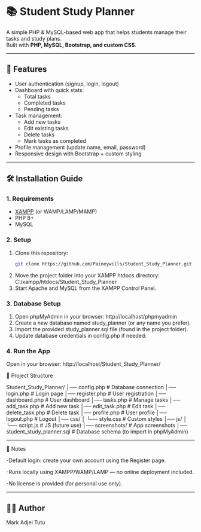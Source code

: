 # 📚 Student Study Planner

A simple PHP & MySQL-based web app that helps students manage their tasks and study plans.  
Built with **PHP, MySQL, Bootstrap, and custom CSS**.

---

## 🚀 Features
- User authentication (signup, login, logout)
- Dashboard with quick stats:
  - Total tasks
  - Completed tasks
  - Pending tasks
- Task management:
  - Add new tasks
  - Edit existing tasks
  - Delete tasks
  - Mark tasks as completed
- Profile management (update name, email, password)
- Responsive design with Bootstrap + custom styling

---

## 🛠️ Installation Guide

### 1. Requirements
- [XAMPP](https://www.apachefriends.org/) (or WAMP/LAMP/MAMP)
- PHP 8+
- MySQL

### 2. Setup
1. Clone this repository:
   ```bash
   git clone https://github.com/Paineywills/Student_Study_Planner.git
2. Move the project folder into your XAMPP htdocs directory:
   C:/xampp/htdocs/Student_Study_Planner
3. Start Apache and MySQL from the XAMPP Control Panel.

### 3. Database Setup
1. Open phpMyAdmin in your browser:
   http://localhost/phpmyadmin
2. Create a new database named study_planner (or any name you prefer).
3. Import the provided study_planner.sql
 file (found in the project folder).
4. Update database credentials in config.php if needed:

### 4. Run the App
   Open in your browser: http://localhost/Student_Study_Planner/
   
   📂 Project Structure

   Student_Study_Planner/
│── config.php                  # Database connection
│── login.php                   # Login page
│── register.php                # User registration
│── dashboard.php               # User dashboard
│── tasks.php                   # Manage tasks
│── add_task.php                # Add new task
│── edit_task.php               # Edit task
│── delete_task.php             # Delete task
│── profile.php                 # User profile
│── logout.php                  # Logout
│── css/
│    └── style.css              # Custom styles
│── js/
│    └── script.js              # JS (future use)
│── screenshots/                # App screenshots
│── student_study_planner.sql   # Database schema (to import in phpMyAdmin)

----

📌 Notes

-Default login: create your own account using the Register page.

-Runs locally using XAMPP/WAMP/LAMP — no online deployment included.

-No license is provided (for personal use only).

----

## 👨‍💻 Author

Mark Adjei Tutu
